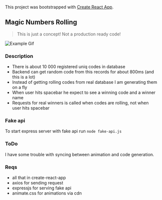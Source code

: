 This project was bootstrapped with [Create React App](https://github.com/facebookincubator/create-react-app).

## Magic Numbers Rolling

> This is just a concept! Not a production ready code!

![Example Gif](https://github.com/Iamthelaw/magicnumbers/blob/master/public/example.gif)

### Description
- There is about 10 000 registered uniq codes in database
- Backend can get random code from this records for about 800ms (and this is a lot)
- Instead of getting rolling codes from real database I am generating them on a fly
- When user hits spacebar he expect to see a winning code and a winner name
- Requests for real winners is called when codes are rolling, not when user hits spacebar

### Fake api
To start express server with fake api run `node fake-api.js`

### ToDo
I have some trouble with syncing between animation and code generation.

### Reqs
- all that in create-react-app
- axios for sending request
- expressjs for serving fake api
- animate.css for animations via cdn

